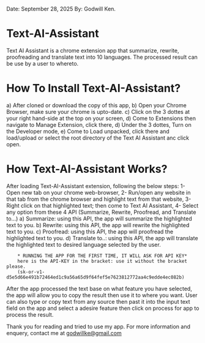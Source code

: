 >>>>>>>>>>>>>>>>>>>>>>>>>>>>>>>>>>>>>>>>>>>>>>>>>>>>>>>>>>>>>>>>>>>>>>>>>>>>>>>>>>>>>>>>>>>>>>>>>>>>>>>>>>>>>>>
Date: September 28, 2025
By: Godwill Ken.



# Text-AI-Assistant
Text AI Assistant is a chrome extension app that summarize, rewrite, proofreading and translate text into 10 languages.
The processed result can be use by a user to whereto.

# How To Install Text-AI-Assistant?
 a) After cloned or download the copy of this app,
 b) Open your Chrome Browser, make sure your chrome is upto-date.
 c) Click on the 3 dottes at your right hand-side at the top on your screen,
 d) Come to Extensions then navigate to Manage Extension, click there,
 d) Under the 3 dottes, Turn on the Developer mode,
 e) Come to Load unpacked, click there and load/upload or select the root directory of the Text AI Assistant anc click open. 

# How Text-AI-Assistant Works? 
After loading Text-AI-Assistant extension, following the below steps:
 1- Open new tab on your chrome web-browser,
 2- Run/open any website in that tab from the chrome browser and highlight text from that website,
 3- Right click on that highlighted text; then come to Text AI Assistant,
 4- Select any option from these 4 API (Summarize, Rewrite, Proofread, and Translate to...)
        a) Summarize: using this API, the app will summarize the highlighted text to you.
        b) Rewrite: using this API, the app will rewrite the highlighted text to you.
        c) Proofread: using this API, the app will proofread the highlighted text to you.
        d) Translate to..: using this API, the app will translate the highlighted text to desired language selected by the user.

        * RUNNING THE APP FOR THE FIRST TIME, IT WILL ASK FOR API KEY*
        here is the API-KEY in the bracket: use it without the bracket please.
        (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)

After the app processed the text base on what feature you have selected, the app will allow you to copy the result then use it to where you want.
User can also type or copy text from any source then past it into the input text field on the app and select a adesire feature then click on process for app to process the result.


Thank you for reading and tried to use my app.
For more information and enquery, contact me at godwillke@gmail.com
>>>>>>>>>>>>>>>>>>>>>>>>>>>>>>>>>>>>>>>>>>>>>>>>>>>>>>>>>>>>>>>>>>>>>>>>>>>>>>>>>>>>>>>>>>>>>>
